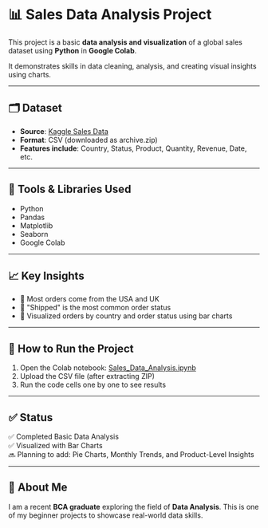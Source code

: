 # 📊 Sales Data Analysis Project

This project is a basic **data analysis and visualization** of a global sales dataset using **Python** in **Google Colab**.

It demonstrates skills in data cleaning, analysis, and creating visual insights using charts.

---

## 🗂️ Dataset

- **Source**: [Kaggle Sales Data](https://www.kaggle.com/datasets)
- **Format**: CSV (downloaded as archive.zip)
- **Features include**: Country, Status, Product, Quantity, Revenue, Date, etc.

---

## 🔧 Tools & Libraries Used

- Python
- Pandas
- Matplotlib
- Seaborn
- Google Colab

---

## 📈 Key Insights

- 📌 Most orders come from the USA and UK
- 📌 "Shipped" is the most common order status
- 📌 Visualized orders by country and order status using bar charts

---

## 🧪 How to Run the Project

1. Open the Colab notebook: [Sales_Data_Analysis.ipynb](link-to-your-notebook)
2. Upload the CSV file (after extracting ZIP)
3. Run the code cells one by one to see results

---

## ✅ Status

✅ Completed Basic Data Analysis  
✅ Visualized with Bar Charts  
🔜 Planning to add: Pie Charts, Monthly Trends, and Product-Level Insights

---

## 💼 About Me

I am a recent **BCA graduate** exploring the field of **Data Analysis**. This is one of my beginner projects to showcase real-world data skills.
